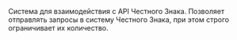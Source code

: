 Система для взаимодействия с API Честного Знака. Позволяет отправлять запросы в систему Честного Знака, при этом строго ограничивает их количество.
